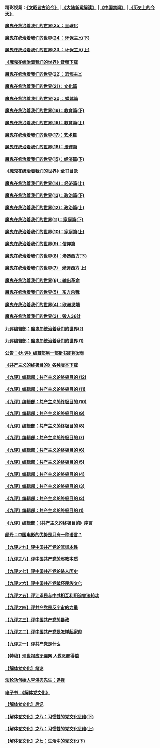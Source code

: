 #### 精彩视频：[《文昭谈古论今》](https://github.com/gfw-breaker/wenzhao/blob/master/README.md?t=11140631) | [《大陆新闻解读》](https://github.com/gfw-breaker/ntdtv-comedy/blob/master/README.md?t=11140631) | [《中国禁闻》](https://github.com/gfw-breaker/ntdtv-news/blob/master/README.md?t=11140631) | [《历史上的今天》](https://github.com/gfw-breaker/today-in-history/blob/master/README.md?t=11140631) 

#### [魔鬼在统治着我们的世界(25)：全球化](../pages/nsc422/n10788205.md?t=11140631) 

#### [魔鬼在统治着我们的世界(24)：环保主义(下)](../pages/nsc422/n10695307.md?t=11140631) 

#### [魔鬼在统治着我们的世界(23)：环保主义(上)](../pages/nsc422/n10688613.md?t=11140631) 

#### [《魔鬼在统治着我们的世界》音频下载](../pages/nsc422/n10635553.md?t=11140631) 

#### [魔鬼在统治着我们的世界(22)：恐怖主义](../pages/nsc422/n10614727.md?t=11140631) 

#### [魔鬼在统治着我们的世界(21)：文化篇](../pages/nsc422/n10597706.md?t=11140631) 

#### [魔鬼在统治着我们的世界(20)：媒体篇](../pages/nsc422/n10586579.md?t=11140631) 

#### [魔鬼在统治着我们的世界(19)：教育篇(下)](../pages/nsc422/n10564808.md?t=11140631) 

#### [魔鬼在统治着我们的世界(18)：教育篇(上)](../pages/nsc422/n10526970.md?t=11140631) 

#### [魔鬼在统治着我们的世界(17)：艺术篇](../pages/nsc422/n10499093.md?t=11140631) 

#### [魔鬼在统治着我们的世界(16)：法律篇](../pages/nsc422/n10485969.md?t=11140631) 

#### [魔鬼在统治着我们的世界(15)：经济篇(下)](../pages/nsc422/n10469975.md?t=11140631) 

#### [《魔鬼在统治着我们的世界》全书目录](../pages/nsc422/n10464261.md?t=11140631) 

#### [魔鬼在统治着我们的世界(14)：经济篇(上)](../pages/nsc422/n10457370.md?t=11140631) 

#### [魔鬼在统治着我们的世界(13)：政治篇(下)](../pages/nsc422/n10448270.md?t=11140631) 

#### [魔鬼在统治着我们的世界(12)：政治篇(上)](../pages/nsc422/n10444576.md?t=11140631) 

#### [魔鬼在统治着我们的世界(11)：家庭篇(下)](../pages/nsc422/n10440961.md?t=11140631) 

#### [魔鬼在统治着我们的世界(10)：家庭篇(上)](../pages/nsc422/n10435448.md?t=11140631) 

#### [魔鬼在统治着我们的世界(9)：信仰篇](../pages/nsc422/n10432159.md?t=11140631) 

#### [魔鬼在统治着我们的世界(8)：渗透西方(下)](../pages/nsc422/n10429603.md?t=11140631) 

#### [魔鬼在统治着我们的世界(7)：渗透西方(上)](../pages/nsc422/n10426013.md?t=11140631) 

#### [魔鬼在统治着我们的世界(6)：输出革命](../pages/nsc422/n10421536.md?t=11140631) 

#### [魔鬼在统治着我们的世界(5)：东方杀戮](../pages/nsc422/n10417707.md?t=11140631) 

#### [魔鬼在统治着我们的世界(4)：欧洲发端](../pages/nsc422/n10414890.md?t=11140631) 

#### [魔鬼在统治着我们的世界(3)：毁人36计](../pages/nsc422/n10411583.md?t=11140631) 

#### [九评编辑部：魔鬼在统治着我们的世界(2)](../pages/nsc422/n10410036.md?t=11140631) 

#### [九评编辑部：魔鬼在统治着我们的世界 (1)](../pages/nsc422/n10406825.md?t=11140631) 

#### [公告：《九评》编辑部另一部新书即将发表](../pages/nsc422/n10405104.md?t=11140631) 

#### [《共产主义的终极目的》各种版本下载](../pages/nsc422/n10022138.md?t=11140631) 

#### [《九评》编辑部：共产主义的终极目的 (12)](../pages/nsc422/n9933272.md?t=11140631) 

#### [《九评》编辑部：共产主义的终极目的 (11)](../pages/nsc422/n9924973.md?t=11140631) 

#### [《九评》编辑部：共产主义的终极目的 (10)](../pages/nsc422/n9920883.md?t=11140631) 

#### [《九评》编辑部：共产主义的终极目的 (9)](../pages/nsc422/n9916363.md?t=11140631) 

#### [《九评》编辑部：共产主义的终极目的 (8)](../pages/nsc422/n9912488.md?t=11140631) 

#### [《九评》编辑部：共产主义的终极目的 (7)](../pages/nsc422/n9901176.md?t=11140631) 

#### [《九评》编辑部：共产主义的终极目的 (6)](../pages/nsc422/n9899359.md?t=11140631) 

#### [《九评》编辑部：共产主义的终极目的 (5)](../pages/nsc422/n9893174.md?t=11140631) 

#### [《九评》编辑部：共产主义的终极目的 (4)](../pages/nsc422/n9891246.md?t=11140631) 

#### [《九评》编辑部：共产主义的终极目的 (3)](../pages/nsc422/n9879879.md?t=11140631) 

#### [《九评》编辑部：共产主义的终极目的 (2)](../pages/nsc422/n9876205.md?t=11140631) 

#### [《九评》编辑部：共产主义的终极目的 (1)](../pages/nsc422/n9865857.md?t=11140631) 

#### [《九评》编辑部：《共产主义的终极目的》序言](../pages/nsc422/n9862666.md?t=11140631) 

#### [颜丹：中国电影的优势是只有一种语言？](../pages/nsc422/n9583062.md?t=11140631) 

#### [【九评之九】评中国共产党的流氓本性](../pages/nsc422/n737542.md?t=11140631) 

#### [【九评之八】评中国共产党的邪教本质](../pages/nsc422/n735942.md?t=11140631) 

#### [【九评之七】评中国共产党的杀人历史](../pages/nsc422/n733806.md?t=11140631) 

#### [【九评之六】评中国共产党破坏民族文化](../pages/nsc422/n731667.md?t=11140631) 

#### [【九评之五】评江泽民与中共相互利用迫害法轮功](../pages/nsc422/n730058.md?t=11140631) 

#### [【九评之四】评共产党是反宇宙的力量](../pages/nsc422/n727814.md?t=11140631) 

#### [【九评之三】评中国共产党的暴政](../pages/nsc422/n725597.md?t=11140631) 

#### [【九评之二】评中国共产党是怎样起家的](../pages/nsc422/n723946.md?t=11140631) 

#### [【九评之一】评共产党是什么](../pages/nsc422/n722529.md?t=11140631) 

#### [【特稿】现世报应无漏网 人做恶都得偿](../pages/nsc422/n4215167.md?t=11140631) 

#### [【解体党文化】绪论](../pages/nsc422/n1449356.md?t=11140631) 

#### [法轮功创始人李洪志先生：选择](../pages/nsc422/n3580738.md?t=11140631) 

#### [电子书：《解体党文化》](../pages/nsc422/n1573484.md?t=11140631) 

#### [【解体党文化】后记](../pages/nsc422/n1531999.md?t=11140631) 

#### [【解体党文化】之八：习惯性的党文化思维(下)](../pages/nsc422/n1526477.md?t=11140631) 

#### [【解体党文化】之八：习惯性的党文化思维(上)](../pages/nsc422/n1520631.md?t=11140631) 

#### [【解体党文化】之七：生活中的党文化(下)](../pages/nsc422/n1513446.md?t=11140631) 

